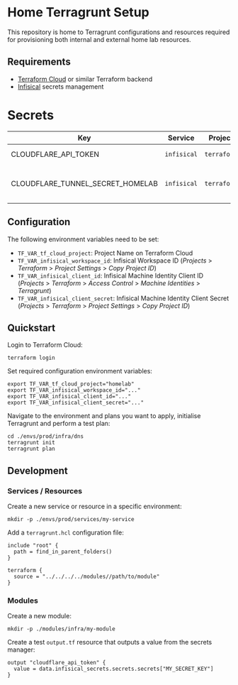 # Home Terragrunt Setup

This repository is home to Terragrunt configurations and resources required for provisioning both internal and external home lab resources.

## Requirements

* [Terraform Cloud](https://app.terraform.io/) or similar Terraform backend
* [Infisical](https://infisical.com/) secrets management

# Secrets

| Key                              | Service     | Project     | Description                        |
|----------------------------------|-------------|-------------|------------------------------------|
| CLOUDFLARE_API_TOKEN             | `infisical` | `terraform` | Cloudflare API Token               |
| CLOUDFLARE_TUNNEL_SECRET_HOMELAB | `infisical` | `terraform` | Cloudflare Tunnel Secret (Homelab) |

## Configuration

The following environment variables need to be set:

* `TF_VAR_tf_cloud_project`: Project Name on Terraform Cloud
* `TF_VAR_infisical_workspace_id`: Infisical Workspace ID (*Projects* > *Terraform* > *Project Settings* > *Copy Project ID*)
* `TF_VAR_infisical_client_id`: Infisical Machine Identity Client ID (*Projects* > *Terraform* > *Access Control* > *Machine Identities* > *Terragrunt*)
* `TF_VAR_infisical_client_secret`: Infisical Machine Identity Client Secret (*Projects* > *Terraform* > *Project Settings* > *Copy Project ID*)

## Quickstart

Login to Terraform Cloud:

    terraform login

Set required configuration environment variables:

    export TF_VAR_tf_cloud_project="homelab"
    export TF_VAR_infisical_workspace_id="..."
    export TF_VAR_infisical_client_id="..."
    export TF_VAR_infisical_client_secret="..."

Navigate to the environment and plans you want to apply, initialise Terragrunt and perform a test plan:

    cd ./envs/prod/infra/dns
    terragrunt init
    terragrunt plan

## Development

### Services / Resources

Create a new service or resource in a specific environment:

    mkdir -p ./envs/prod/services/my-service

Add a `terragrunt.hcl` configuration file:

    include "root" {
      path = find_in_parent_folders()
    }

    terraform {
      source = "../../../../modules//path/to/module"
    }

### Modules

Create a new module:

    mkdir -p ./modules/infra/my-module

Create a test `output.tf` resource that outputs a value from the secrets manager:

    output "cloudflare_api_token" {
      value = data.infisical_secrets.secrets.secrets["MY_SECRET_KEY"]
    }

